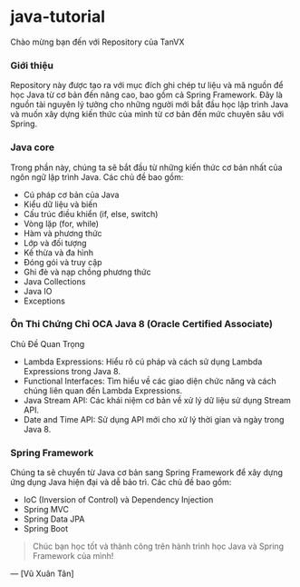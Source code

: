 # java-tutorial

Chào mừng bạn đến với Repository của TanVX

### Giới thiệu
Repository này được tạo ra với mục đích ghi chép tư liệu và mã nguồn để học Java từ cơ bản đến nâng cao, bao gồm cả Spring Framework.
Đây là nguồn tài nguyên lý tưởng cho những người mới bắt đầu học lập trình Java và muốn xây dựng kiến thức của mình từ cơ bản đến mức chuyên sâu với Spring.

### Java core

Trong phần này, chúng ta sẽ bắt đầu từ những kiến thức cơ bản nhất của ngôn ngữ lập trình Java. Các chủ đề bao gồm:

- Cú pháp cơ bản của Java
- Kiểu dữ liệu và biến
- Cấu trúc điều khiển (if, else, switch)
- Vòng lặp (for, while)
- Hàm và phương thức
- Lớp và đối tượng
- Kế thừa và đa hình
- Đóng gói và truy cập
- Ghi đè và nạp chồng phương thức
- Java Collections
- Java IO
- Exceptions

### Ôn Thi Chứng Chỉ OCA Java 8 (Oracle Certified Associate)
Chủ Đề Quan Trọng
- Lambda Expressions:
Hiểu rõ cú pháp và cách sử dụng Lambda Expressions trong Java 8.
- Functional Interfaces:
Tìm hiểu về các giao diện chức năng và cách chúng liên quan đến Lambda Expressions.
- Java Stream API:
Các khái niệm cơ bản về xử lý dữ liệu sử dụng Stream API.
- Date and Time API:
Sử dụng API mới cho xử lý thời gian và ngày trong Java 8.

### Spring Framework

Chúng ta sẽ chuyển từ Java cơ bản sang Spring Framework để xây dựng ứng dụng Java hiện đại và dễ bảo trì. Các chủ đề bao gồm:

- IoC (Inversion of Control) và Dependency Injection
- Spring MVC
- Spring Data JPA
- Spring Boot

>Chúc bạn học tốt và thành công trên hành trình học Java và Spring Framework của mình!

— [Vũ Xuân Tân]
  
